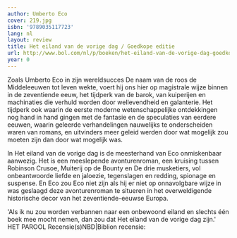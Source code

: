 ```yaml
---
author: Umberto Eco
cover: 219.jpg
isbn: '9789035117723'
lang: nl
layout: review
title: Het eiland van de vorige dag / Goedkope editie
url: http://www.bol.com/nl/p/boeken/het-eiland-van-de-vorige-dag-goedkope-editie/666767722/index.html
year: 0
---
```

Zoals Umberto Eco in zijn wereldsucces De naam van de roos de Middeleeuwen tot leven wekte, voert hij ons hier op magistrale wijze binnen in de zeventiende eeuw, het tijdperk van de barok, van kuiperijen en machinaties die verhuld worden door wellevendheid en galanterie. Het tijdperk ook waarin de eerste moderne wetenschappelijke ontdekkingen nog hand in hand gingen met de fantasie en de speculaties van eerdere eeuwen, waarin geleerde verhandelingen nauwelijks te onderscheiden waren van romans, en uitvinders meer geleid werden door wat mogelijk zou moeten zijn dan door wat mogelijk was.

In Het eiland van de vorige dag is de meesterhand van Eco onmiskenbaar aanwezig. Het is een meeslepende avonturenroman, een kruising tussen Robinson Crusoe, Muiterij op de Bounty en De drie musketiers, vol onbeantwoorde liefde en jaloezie, tegenslagen en redding, spionage en suspense. En Eco zou Eco niet zijn als hij er niet op onnavolgbare wijze in was geslaagd deze avonturenroman te situeren in het overweldigende historische decor van het zeventiende-eeuwse Europa.

'Als ik nu zou worden verbannen naar een onbewoond eiland en slechts één boek mee mocht nemen, dan zou dat Het eiland van de vorige dag zijn.' HET PAROOL
Recensie(s)NBD|Biblion recensie:
